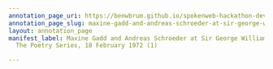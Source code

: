 ```yaml
---
annotation_page_uri: https://benwbrum.github.io/spokenweb-hackathon-development-noterms/annotations/maxine-gadd-and-andreas-schroeder-at-sir-george-williams-university-the-poetry-series-18-february-1972-1--canvas-1-toc.json
annotation_page_slug: maxine-gadd-and-andreas-schroeder-at-sir-george-williams-university-the-poetry-series-18-february-1972-1--canvas-1-toc
layout: annotation_page
manifest_label: Maxine Gadd and Andreas Schroeder at Sir George Williams University,
  The Poetry Series, 18 February 1972 (1)

---
```

